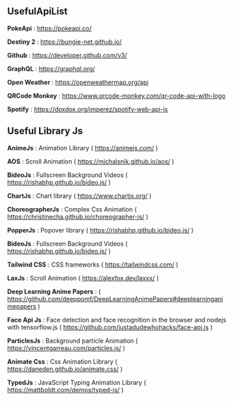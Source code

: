 ## UsefulApiList

**PokeApi** : https://pokeapi.co/

**Destiny 2** : https://bungie-net.github.io/

**Github** : https://developer.github.com/v3/

**GraphQL** : https://graphql.org/

**Open Weather** : https://openweathermap.org/api

**QRCode Monkey** : https://www.qrcode-monkey.com/qr-code-api-with-logo

**Spotify** : https://doxdox.org/jmperez/spotify-web-api-js


## Useful Library Js

**AnimeJs** : 
Animation Library ( https://animejs.com/ )

**AOS** : 
Scroll Animation ( https://michalsnik.github.io/aos/ )

**BideoJs** : 
Fullscreen Background Videos ( https://rishabhp.github.io/bideo.js/ )

**ChartJs** : 
Chart library ( https://www.chartjs.org/ )

**ChoreographerJs** : 
Complex Css Animation ( https://christinecha.github.io/choreographer-js/ )

**PopperJs** : 
Popover library ( https://rishabhp.github.io/bideo.js/ )

**BideoJs** : 
Fullscreen Background Videos ( https://rishabhp.github.io/bideo.js/ )

**Tailwind CSS** : 
CSS frameworks ( https://tailwindcss.com/ )

**LaxJs** : 
Scroll Animation ( https://alexfox.dev/laxxx/ )

**Deep Learning Anime Papers** : ( https://github.com/deeppomf/DeepLearningAnimePapers#deeplearninganimepapers )

**Face Api Js** : 
Face detection and face recognition in the browser and nodejs with tensorflow.js
( https://github.com/justadudewhohacks/face-api.js )

**ParticlesJs** : 
Background particle Animation ( https://vincentgarreau.com/particles.js/ )

**Animate Css** : 
Css Animation Library ( https://daneden.github.io/animate.css/ )

**TypedJs** : 
JavaScript Typing Animation Library ( https://mattboldt.com/demos/typed-js/ )